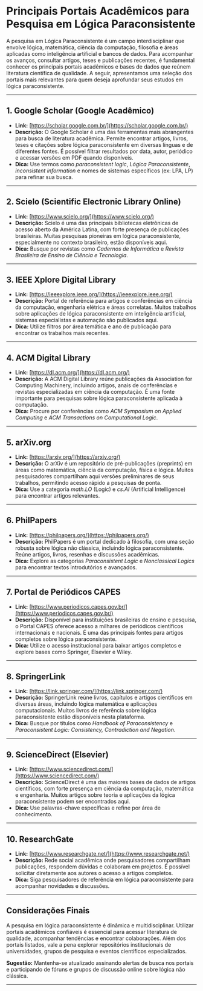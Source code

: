 
# Principais Portais Acadêmicos para Pesquisa em Lógica Paraconsistente

A pesquisa em Lógica Paraconsistente é um campo interdisciplinar que envolve lógica, matemática, ciência da computação, filosofia e áreas aplicadas como inteligência artificial e bancos de dados. Para acompanhar os avanços, consultar artigos, teses e publicações recentes, é fundamental conhecer os principais portais acadêmicos e bases de dados que reúnem literatura científica de qualidade. A seguir, apresentamos uma seleção dos portais mais relevantes para quem deseja aprofundar seus estudos em lógica paraconsistente.

---

## 1. **Google Scholar (Google Acadêmico)**
- **Link:** [https://scholar.google.com.br/](https://scholar.google.com.br/)
- **Descrição:** O Google Scholar é uma das ferramentas mais abrangentes para busca de literatura acadêmica. Permite encontrar artigos, livros, teses e citações sobre lógica paraconsistente em diversas línguas e de diferentes fontes. É possível filtrar resultados por data, autor, periódico e acessar versões em PDF quando disponíveis.
- **Dica:** Use termos como *paraconsistent logic*, *Lógica Paraconsistente*, *inconsistent information* e nomes de sistemas específicos (ex: LPA, LP) para refinar sua busca.

---

## 2. **Scielo (Scientific Electronic Library Online)**
- **Link:** [https://www.scielo.org/](https://www.scielo.org/)
- **Descrição:** Scielo é uma das principais bibliotecas eletrônicas de acesso aberto da América Latina, com forte presença de publicações brasileiras. Muitas pesquisas pioneiras em lógica paraconsistente, especialmente no contexto brasileiro, estão disponíveis aqui.
- **Dica:** Busque por revistas como *Cadernos de Informática* e *Revista Brasileira de Ensino de Ciência e Tecnologia*.

---

## 3. **IEEE Xplore Digital Library**
- **Link:** [https://ieeexplore.ieee.org/](https://ieeexplore.ieee.org/)
- **Descrição:** Portal de referência para artigos e conferências em ciência da computação, engenharia elétrica e áreas correlatas. Muitos trabalhos sobre aplicações de lógica paraconsistente em inteligência artificial, sistemas especialistas e automação são publicados aqui.
- **Dica:** Utilize filtros por área temática e ano de publicação para encontrar os trabalhos mais recentes.

---

## 4. **ACM Digital Library**
- **Link:** [https://dl.acm.org/](https://dl.acm.org/)
- **Descrição:** A ACM Digital Library reúne publicações da Association for Computing Machinery, incluindo artigos, anais de conferências e revistas especializadas em ciência da computação. É uma fonte importante para pesquisas sobre lógica paraconsistente aplicada à computação.
- **Dica:** Procure por conferências como *ACM Symposium on Applied Computing* e *ACM Transactions on Computational Logic*.

---

## 5. **arXiv.org**
- **Link:** [https://arxiv.org/](https://arxiv.org/)
- **Descrição:** O arXiv é um repositório de pré-publicações (preprints) em áreas como matemática, ciência da computação, física e lógica. Muitos pesquisadores compartilham aqui versões preliminares de seus trabalhos, permitindo acesso rápido a pesquisas de ponta.
- **Dica:** Use a categoria *math.LO* (Logic) e *cs.AI* (Artificial Intelligence) para encontrar artigos relevantes.

---

## 6. **PhilPapers**
- **Link:** [https://philpapers.org/](https://philpapers.org/)
- **Descrição:** PhilPapers é um portal dedicado à filosofia, com uma seção robusta sobre lógica não clássica, incluindo lógica paraconsistente. Reúne artigos, livros, resenhas e discussões acadêmicas.
- **Dica:** Explore as categorias *Paraconsistent Logic* e *Nonclassical Logics* para encontrar textos introdutórios e avançados.

---

## 7. **Portal de Periódicos CAPES**
- **Link:** [https://www.periodicos.capes.gov.br/](https://www.periodicos.capes.gov.br/)
- **Descrição:** Disponível para instituições brasileiras de ensino e pesquisa, o Portal CAPES oferece acesso a milhares de periódicos científicos internacionais e nacionais. É uma das principais fontes para artigos completos sobre lógica paraconsistente.
- **Dica:** Utilize o acesso institucional para baixar artigos completos e explore bases como Springer, Elsevier e Wiley.

---

## 8. **SpringerLink**
- **Link:** [https://link.springer.com/](https://link.springer.com/)
- **Descrição:** SpringerLink reúne livros, capítulos e artigos científicos em diversas áreas, incluindo lógica matemática e aplicações computacionais. Muitos livros de referência sobre lógica paraconsistente estão disponíveis nesta plataforma.
- **Dica:** Busque por títulos como *Handbook of Paraconsistency* e *Paraconsistent Logic: Consistency, Contradiction and Negation*.

---

## 9. **ScienceDirect (Elsevier)**
- **Link:** [https://www.sciencedirect.com/](https://www.sciencedirect.com/)
- **Descrição:** ScienceDirect é uma das maiores bases de dados de artigos científicos, com forte presença em ciência da computação, matemática e engenharia. Muitos artigos sobre teoria e aplicações da lógica paraconsistente podem ser encontrados aqui.
- **Dica:** Use palavras-chave específicas e refine por área de conhecimento.

---

## 10. **ResearchGate**
- **Link:** [https://www.researchgate.net/](https://www.researchgate.net/)
- **Descrição:** Rede social acadêmica onde pesquisadores compartilham publicações, respondem dúvidas e colaboram em projetos. É possível solicitar diretamente aos autores o acesso a artigos completos.
- **Dica:** Siga pesquisadores de referência em lógica paraconsistente para acompanhar novidades e discussões.

---

## **Considerações Finais**

A pesquisa em lógica paraconsistente é dinâmica e multidisciplinar. Utilizar portais acadêmicos confiáveis é essencial para acessar literatura de qualidade, acompanhar tendências e encontrar colaborações. Além dos portais listados, vale a pena explorar repositórios institucionais de universidades, grupos de pesquisa e eventos científicos especializados.

**Sugestão:** Mantenha-se atualizado assinando alertas de busca nos portais e participando de fóruns e grupos de discussão online sobre lógica não clássica.

---
```
